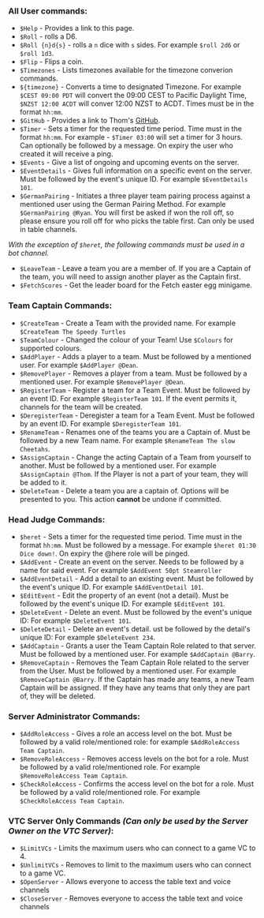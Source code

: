 ### All User commands:
- `$Help` - Provides a link to this page.
- `$Roll` - rolls a D6.
- `$Roll {n}d{s}` - rolls a `n` dice with `s` sides. For example `$roll 2d6` or `$roll 1d3`.
- `$Flip` - Flips a coin.
- `$Timezones` - Lists timezones available for the timezone converion commands.
- `${timezone}` - Converts a time to designated Timezone. For example `$CEST 09:00 PDT` will convert the 09:00 CEST to Pacific Daylight Time, `$NZST 12:00 ACDT` will conver 12:00 NZST to ACDT. Times must be in the format `hh:mm`. 
- `$GitHub` - Provides a link to Thom's [GitHub](https://github.com/LarnuUK).
- `$Timer` - Sets a timer for the requested time period. Time must in the format `hh:mm`. For example - `$Timer 03:00` will set a timer for 3 hours. Can optionally be followed by a message. On expiry the user who created it will receive a ping.
- `$Events` - Give a list of ongoing and upcoming events on the server.
- `$EventDetails` - Gives full information on a specific event on the server. Must be followed by the event's unique ID. For example `$EventDetails 101`.
- `$GermanPairing` - Initiates a three player team pairing process against a mentioned user using the German Pairing Method. For example `$GermanPairing @Ryan`. You will first be asked if won the roll off, so please ensure you roll off for who picks the table first. Can only be used in table channels.

*With the exception of `$heret`, the following commands must be used in a bot channel.*

- `$LeaveTeam` - Leave a team you are a member of. If you are a Captain of the team, you will need to assign another player as the Captain first.
- `$FetchScores` - Get the leader board for the Fetch easter egg minigame.

### Team Captain Commands:
- `$CreateTeam` - Create a Team with the provided name. For example `$CreateTeam The Speedy Turtles`
- `$TeamColour` - Changed the colour of your Team! Use `$Colours` for supported colours.
- `$AddPlayer` - Adds a player to a team. Must be followed by a mentioned user. For example `$AddPlayer @Dean`.
- `$RemovePlayer` - Removes a player from a team. Must be followed by a mentioned user. For example `$RemovePlayer @Dean`.
- `$RegisterTeam` - Register a team for a Team Event. Must be followed by an event ID. For example `$RegisterTeam 101`. If the event permits it, channels for the team will be created.
- `$DeregisterTeam` - Deregister a team for a Team Event. Must be followed by an event ID. For example `$DeregisterTeam 101`.
- `$RenameTeam` - Renames one of the teams you are a Captain of. Must be followed by a new Team name. For example `$RenameTeam The slow Cheetahs`.
- `$AssignCaptain` - Change the acting Captain of a Team from yourself to another. Must be followed by a mentioned user. For example `$AssignCaptain @Thom`. If the Player is not a part of your team, they will be added to it.
- `$DeleteTeam` - Delete a team you are a captain of. Options will be presented to you. This action **cannot** be undone if committed.


### Head Judge Commands:
- `$heret` - Sets a timer for the requested time period. Time must in the format `hh:mm`. Must be followed by a message. For example `$heret 01:30 Dice down!`. On expiry the @here role will be pinged.
- `$AddEvent` - Create an event on the server. Needs to be followed by a name for said event. For example `$AddEvent 50pt Steamroller`
- `$AddEventDetail` - Add a detail to an existing event. Must be followed by the event's unique ID. For example `$AddEventDetail 101`.
- `$EditEvent` - Edit the property of an event (not a detail). Must be followed by the event's unique ID. For example `$EditEvent 101`.
- `$DeleteEvent` - Delete an event. Must be followed by the event's unique ID: For example `$DeleteEvent 101`.
- `$DeleteDetail` - Delete an event's detail. ust be followed by the detail's unique ID: For example `$DeleteEvent 234`.
- `$AddCaptain` - Grants a user the Team Captain Role related to that server. Must be followed by a mentioned user. For example `$AddCaptain @Barry`.
- `$RemoveCaptain` - Removes the Team Captain Role related to the server from the User. Must be followed by a mentioned user. For example `$RemoveCaptain @Barry`. If the Captain has made any teams, a new Team Captain will be assigned. If they have any teams that only they are part of, they will be deleted.

### Server Administrator Commands:
- `$AddRoleAccess` - Gives a role an access level on the bot. Must be followed by a valid role/mentioned role: for example `$AddRoleAccess Team Captain`.
- `$RemoveRoleAccess` - Removes access levels on the bot for a role. Must be followed by a valid role/mentioned role. For example `$RemoveRoleAccess Team Captain`.
- `$CheckRoleAccess` - Confirms the access level on the bot for a role. Must be followed by a valid role/mentioned role. For example `$CheckRoleAccess Team Captain`.

### VTC Server Only Commands *(Can only be used by the Server Owner on the VTC Server)*: 
- `$LimitVCs` - Limits the maximum users who can connect to a game VC to 4.
- `$UnlimitVCs` - Removes to limit to the maximum users who can connect to a game VC.
- `$OpenServer` - Allows everyone to access the table text and voice channels
- `$CloseServer` - Removes everyone to access the table text and voice channels